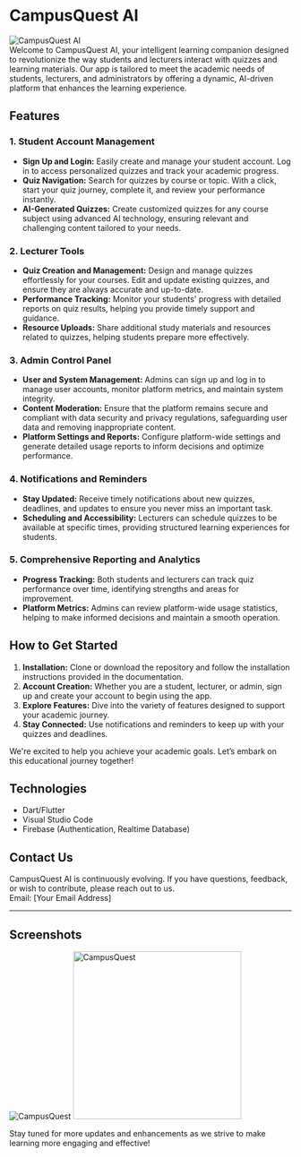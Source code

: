 # **CampusQuest AI**

![CampusQuest AI](https://your-image-link-here)  
Welcome to CampusQuest AI, your intelligent learning companion designed to revolutionize the way students and lecturers interact with quizzes and learning materials. Our app is tailored to meet the academic needs of students, lecturers, and administrators by offering a dynamic, AI-driven platform that enhances the learning experience.

## Features

### 1. **Student Account Management**
- **Sign Up and Login:** Easily create and manage your student account. Log in to access personalized quizzes and track your academic progress.
- **Quiz Navigation:** Search for quizzes by course or topic. With a click, start your quiz journey, complete it, and review your performance instantly.
- **AI-Generated Quizzes:** Create customized quizzes for any course subject using advanced AI technology, ensuring relevant and challenging content tailored to your needs.

### 2. **Lecturer Tools**
- **Quiz Creation and Management:** Design and manage quizzes effortlessly for your courses. Edit and update existing quizzes, and ensure they are always accurate and up-to-date.
- **Performance Tracking:** Monitor your students' progress with detailed reports on quiz results, helping you provide timely support and guidance.
- **Resource Uploads:** Share additional study materials and resources related to quizzes, helping students prepare more effectively.

### 3. **Admin Control Panel**
- **User and System Management:** Admins can sign up and log in to manage user accounts, monitor platform metrics, and maintain system integrity. 
- **Content Moderation:** Ensure that the platform remains secure and compliant with data security and privacy regulations, safeguarding user data and removing inappropriate content.
- **Platform Settings and Reports:** Configure platform-wide settings and generate detailed usage reports to inform decisions and optimize performance.

### 4. **Notifications and Reminders**
- **Stay Updated:** Receive timely notifications about new quizzes, deadlines, and updates to ensure you never miss an important task.
- **Scheduling and Accessibility:** Lecturers can schedule quizzes to be available at specific times, providing structured learning experiences for students.

### 5. **Comprehensive Reporting and Analytics**
- **Progress Tracking:** Both students and lecturers can track quiz performance over time, identifying strengths and areas for improvement.
- **Platform Metrics:** Admins can review platform-wide usage statistics, helping to make informed decisions and maintain a smooth operation.

## How to Get Started

1. **Installation:** Clone or download the repository and follow the installation instructions provided in the documentation.
2. **Account Creation:** Whether you are a student, lecturer, or admin, sign up and create your account to begin using the app.
3. **Explore Features:** Dive into the variety of features designed to support your academic journey.
4. **Stay Connected:** Use notifications and reminders to keep up with your quizzes and deadlines.

We're excited to help you achieve your academic goals. Let’s embark on this educational journey together!

## Technologies
- Dart/Flutter
- Visual Studio Code
- Firebase (Authentication, Realtime Database)

## Contact Us
CampusQuest AI is continuously evolving. If you have questions, feedback, or wish to contribute, please reach out to us.  
Email: [Your Email Address]

------------
## Screenshots
![CampusQuest](https://github.com/user-attachments/assets/ea0ace5d-a402-4004-b1a1-2abaa87ac629)
<img src="https://github.com/user-attachments/assets/d4aab319-7f96-4c91-bc0a-6272539afb4d" alt="CampusQuest" width="300"/>

Stay tuned for more updates and enhancements as we strive to make learning more engaging and effective!
